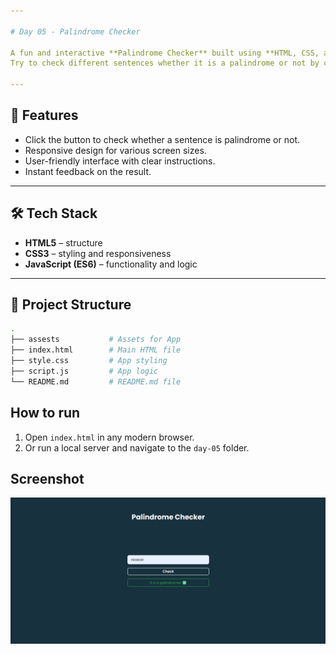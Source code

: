 ```yaml
---

# Day 05 - Palindrome Checker

A fun and interactive **Palindrome Checker** built using **HTML, CSS, and JavaScript**.  
Try to check different sentences whether it is a palindrome or not by clicking the button! 

---
```


## 🚀 Features
- Click the button to check whether a sentence is palindrome or not.  
- Responsive design for various screen sizes.  
- User-friendly interface with clear instructions.
- Instant feedback on the result.
---

## 🛠️ Tech Stack
- **HTML5** – structure  
- **CSS3** – styling and responsiveness  
- **JavaScript (ES6)** – functionality and logic  

---

## 📂 Project Structure
```bash
.
├── assests           # Assets for App
├── index.html        # Main HTML file
├── style.css         # App styling
├── script.js         # App logic
└── README.md         # README.md file
```

## How to run
1. Open `index.html` in any modern browser.  
2. Or run a local server and navigate to the `day-05` folder.  

## Screenshot
![Day 05 Screenshot](./assets/day-05.png)
